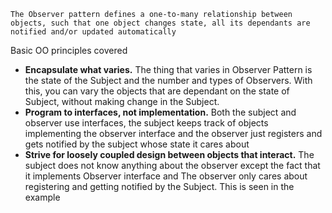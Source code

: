 ```
The Observer pattern defines a one-to-many relationship between objects, such that one object changes state, all its dependants are notified and/or updated automatically
```

Basic OO principles covered

- **Encapsulate what varies.**
The thing that varies in Observer Pattern is the state of the Subject and the number and types of Observers. With this, you can vary the objects that are dependant on the state of Subject, without making change in the Subject.
- **Program to interfaces, not implementation.**
Both the subject and observer use interfaces, the subject keeps track of objects implementing the observer interface and the observer just registers and gets notified by the subject whose state it cares about
- **Strive for loosely coupled design between objects that interact.**
The subject does not know anything about the observer except the fact that it implements Observer interface and The observer only cares about registering and getting notified by the Subject. This is seen in the example